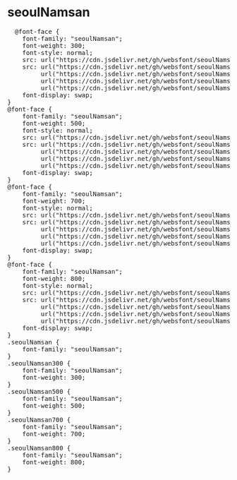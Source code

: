 # seoulNamsan

<pre>
  @font-face {
    font-family: "seoulNamsan";
    font-weight: 300;
    font-style: normal;
    src: url("https://cdn.jsdelivr.net/gh/websfont/seoulNamsan/seoulNamsan-Light.eot");
    src: url("https://cdn.jsdelivr.net/gh/websfont/seoulNamsan/seoulNamsan-Light.eot?#iefix") format("embedded-opentype"),
         url("https://cdn.jsdelivr.net/gh/websfont/seoulNamsan/seoulNamsan-Light.woff2") format("woff2"),
         url("https://cdn.jsdelivr.net/gh/websfont/seoulNamsan/seoulNamsan-Light.woff") format("woff"),
         url("https://cdn.jsdelivr.net/gh/websfont/seoulNamsan/seoulNamsan-Light.ttf") format("truetype");
    font-display: swap;
} 
@font-face {
    font-family: "seoulNamsan";
    font-weight: 500;
    font-style: normal;
    src: url("https://cdn.jsdelivr.net/gh/websfont/seoulNamsan/seoulNamsan-Medium.eot");
    src: url("https://cdn.jsdelivr.net/gh/websfont/seoulNamsan/seoulNamsan-Medium.eot?#iefix") format("embedded-opentype"),
         url("https://cdn.jsdelivr.net/gh/websfont/seoulNamsan/seoulNamsan-Medium.woff2") format("woff2"),
         url("https://cdn.jsdelivr.net/gh/websfont/seoulNamsan/seoulNamsan-Medium.woff") format("woff"),
         url("https://cdn.jsdelivr.net/gh/websfont/seoulNamsan/seoulNamsan-Medium.ttf") format("truetype");
    font-display: swap;
} 
@font-face {
    font-family: "seoulNamsan";
    font-weight: 700;
    font-style: normal;
    src: url("https://cdn.jsdelivr.net/gh/websfont/seoulNamsan/seoulNamsan-Bold.eot");
    src: url("https://cdn.jsdelivr.net/gh/websfont/seoulNamsan/seoulNamsan-Bold.eot?#iefix") format("embedded-opentype"),
         url("https://cdn.jsdelivr.net/gh/websfont/seoulNamsan/seoulNamsan-Bold.woff2") format("woff2"),
         url("https://cdn.jsdelivr.net/gh/websfont/seoulNamsan/seoulNamsan-Bold.woff") format("woff"),
         url("https://cdn.jsdelivr.net/gh/websfont/seoulNamsan/seoulNamsan-Bold.ttf") format("truetype");
    font-display: swap;
} 
@font-face {
    font-family: "seoulNamsan";
    font-weight: 800;
    font-style: normal;
    src: url("https://cdn.jsdelivr.net/gh/websfont/seoulNamsan/seoulNamsan-ExtraBold.eot");
    src: url("https://cdn.jsdelivr.net/gh/websfont/seoulNamsan/seoulNamsan-ExtraBold.eot?#iefix") format("embedded-opentype"),
         url("https://cdn.jsdelivr.net/gh/websfont/seoulNamsan/seoulNamsan-ExtraBold.woff2") format("woff2"),
         url("https://cdn.jsdelivr.net/gh/websfont/seoulNamsan/seoulNamsan-ExtraBold.woff") format("woff"),
         url("https://cdn.jsdelivr.net/gh/websfont/seoulNamsan/seoulNamsan-ExtraBold.ttf") format("truetype");
    font-display: swap;
} 
.seoulNamsan {
    font-family: "seoulNamsan";
}
.seoulNamsan300 {
    font-family: "seoulNamsan";
    font-weight: 300;
}
.seoulNamsan500 {
    font-family: "seoulNamsan";
    font-weight: 500;
}
.seoulNamsan700 {
    font-family: "seoulNamsan";
    font-weight: 700;
}
.seoulNamsan800 {
    font-family: "seoulNamsan";
    font-weight: 800;
}
</pre>

